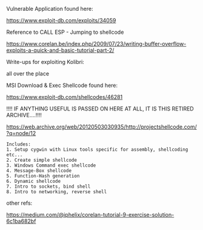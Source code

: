
Vulnerable Application found here:

https://www.exploit-db.com/exploits/34059

Reference to CALL ESP - Jumping to shellcode

https://www.corelan.be/index.php/2009/07/23/writing-buffer-overflow-exploits-a-quick-and-basic-tutorial-part-2/

Write-ups for exploiting Kolibri:

all over the place

MSI Download & Exec Shellcode found here:

https://www.exploit-db.com/shellcodes/46281


!!!! IF ANYTHING USEFUL IS PASSED ON HERE AT ALL, IT IS THIS RETIRED ARCHIVE....!!!!

https://web.archive.org/web/20120503030935/http://projectshellcode.com/?q=node/12
```
Includes:
1. Setup cygwin with Linux tools specific for assembly, shellcoding etc...
2. Create simple shellcode
3. Windows Command exec shellcode
4. Message-Box shellcode
5. Function-Hash generation
6. Dynamic shellcode
7. Intro to sockets, bind shell
8. Intro to networking, reverse shell
```

other refs:

https://medium.com/@iphelix/corelan-tutorial-9-exercise-solution-6c1ba682bf

